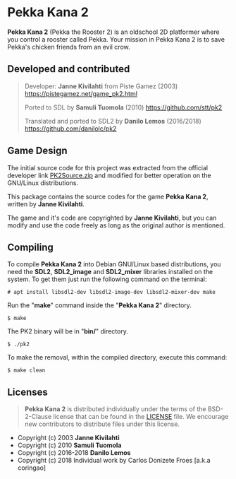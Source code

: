 Pekka Kana 2
============

**Pekka Kana 2** (Pekka the Rooster 2) is an oldschool 2D platformer where you
control a rooster called Pekka. Your mission in Pekka Kana 2 is to save Pekka's
chicken friends from an evil crow.

**Developed and contributed**
-----------------------------

> Developer: **Janne Kivilahti** from Piste Gamez (2003)
> https://pistegamez.net/game_pk2.html
> 
> Ported to SDL by **Samuli Tuomola** (2010)
> https://github.com/stt/pk2
> 
> Translated and ported to SDL2 by **Danilo Lemos** (2016/2018)
> https://github.com/danilolc/pk2

**Game Design**
---------------

The initial source code for this project was extracted from the official
developer link [PK2Source.zip](http://pistegamez.net/PK2) and modified for
better operation on the GNU/Linux distributions.

This package contains the source codes for the game **Pekka Kana 2**, written
by **Janne Kivilahti**.

The game and it's code are copyrighted by **Janne Kivilahti**, but you can
modify and use the code freely as long as the original author is mentioned.

**Compiling**
-------------

To compile **Pekka Kana 2** into Debian GNU/Linux based distributions,
you need the **SDL2**, **SDL2_image** and **SDL2_mixer** libraries installed on
the system. To get them just run the following command on the terminal:

    # apt install libsdl2-dev libsdl2-image-dev libsdl2-mixer-dev make

Run the "**make**" command inside the "**Pekka Kana 2**" directory.

    $ make

The PK2 binary will be in "**bin/**" directory.

    $ ./pk2

To make the removal, within the compiled directory, execute this command:

    $ make clean

**Licenses**
------------

> **Pekka Kana 2** is distributed individually under the terms of
> the BSD-2-Clause license that can be found in the [LICENSE](LICENSE) file. 
> We encourage new contributors to distribute files under this license.

* Copyright (c) 2003 **Janne Kivilahti**
* Copyright (c) 2010 **Samuli Tuomola**
* Copyright (c) 2016-2018 **Danilo Lemos**
* Copyright (c) 2018 Individual work by Carlos Donizete Froes [a.k.a coringao]
